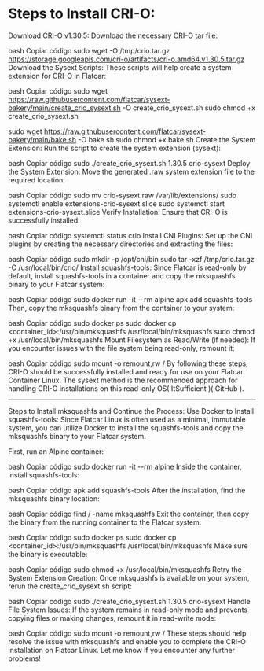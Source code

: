 
# Steps to Install CRI-O:

Download CRI-O v1.30.5: Download the necessary CRI-O tar file:

bash
Copiar código
sudo wget -O /tmp/crio.tar.gz https://storage.googleapis.com/cri-o/artifacts/cri-o.amd64.v1.30.5.tar.gz
Download the Sysext Scripts: These scripts will help create a system extension for CRI-O in Flatcar:

bash
Copiar código
sudo wget https://raw.githubusercontent.com/flatcar/sysext-bakery/main/create_crio_sysext.sh -O create_crio_sysext.sh
sudo chmod +x create_crio_sysext.sh

sudo wget https://raw.githubusercontent.com/flatcar/sysext-bakery/main/bake.sh -O bake.sh
sudo chmod +x bake.sh
Create the System Extension: Run the script to create the system extension (sysext):

bash
Copiar código
sudo ./create_crio_sysext.sh 1.30.5 crio-sysext
Deploy the System Extension: Move the generated .raw system extension file to the required location:

bash
Copiar código
sudo mv crio-sysext.raw /var/lib/extensions/
sudo systemctl enable extensions-crio-sysext.slice
sudo systemctl start extensions-crio-sysext.slice
Verify Installation: Ensure that CRI-O is successfully installed:

bash
Copiar código
systemctl status crio
Install CNI Plugins: Set up the CNI plugins by creating the necessary directories and extracting the files:

bash
Copiar código
sudo mkdir -p /opt/cni/bin
sudo tar -xzf /tmp/crio.tar.gz -C /usr/local/bin/crio/
Install squashfs-tools: Since Flatcar is read-only by default, install squashfs-tools in a container and copy the mksquashfs binary to your Flatcar system:

bash
Copiar código
sudo docker run -it --rm alpine
apk add squashfs-tools
Then, copy the mksquashfs binary from the container to your system:

bash
Copiar código
sudo docker ps
sudo docker cp <container_id>:/usr/bin/mksquashfs /usr/local/bin/mksquashfs
sudo chmod +x /usr/local/bin/mksquashfs
Mount Filesystem as Read/Write (if needed): If you encounter issues with the file system being read-only, remount it:

bash
Copiar código
sudo mount -o remount,rw /
By following these steps, CRI-O should be successfully installed and ready for use on your Flatcar Container Linux. The sysext method is the recommended approach for handling CRI-O installations on this read-only OS​(
ItSufficient
)​(
GitHub
).

___

Steps to Install mksquashfs and Continue the Process:
Use Docker to Install squashfs-tools: Since Flatcar Linux is often used as a minimal, immutable system, you can utilize Docker to install the squashfs-tools and copy the mksquashfs binary to your Flatcar system.

First, run an Alpine container:

bash
Copiar código
sudo docker run -it --rm alpine
Inside the container, install squashfs-tools:

bash
Copiar código
apk add squashfs-tools
After the installation, find the mksquashfs binary location:

bash
Copiar código
find / -name mksquashfs
Exit the container, then copy the binary from the running container to the Flatcar system:

bash
Copiar código
sudo docker ps
sudo docker cp <container_id>:/usr/bin/mksquashfs /usr/local/bin/mksquashfs
Make sure the binary is executable:

bash
Copiar código
sudo chmod +x /usr/local/bin/mksquashfs
Retry the System Extension Creation: Once mksquashfs is available on your system, rerun the create_crio_sysext.sh script:

bash
Copiar código
sudo ./create_crio_sysext.sh 1.30.5 crio-sysext
Handle File System Issues: If the system remains in read-only mode and prevents copying files or making changes, remount it in read-write mode:

bash
Copiar código
sudo mount -o remount,rw /
These steps should help resolve the issue with mksquashfs and enable you to complete the CRI-O installation on Flatcar Linux. Let me know if you encounter any further problems!








